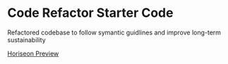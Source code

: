 # Code Refactor Starter Code

Refactored codebase to follow symantic guidlines and improve long-term sustainability

[Horiseon Preview](assets/images/horiseon-website.png)
